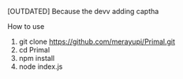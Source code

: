 [OUTDATED]
Because the devv adding captha

How to use
1. git clone https://github.com/merayupi/Primal.git
2. cd Primal
3. npm install
4. node index.js